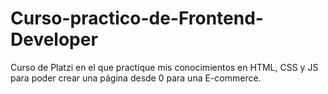 # Curso-practico-de-Frontend-Developer
Curso de Platzi en el que practique mis conocimientos en HTML, CSS y JS para poder crear una página desde 0 para una E-commerce.
